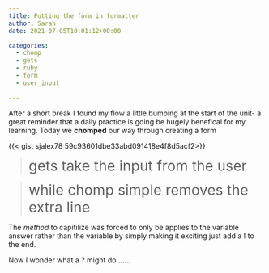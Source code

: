 ```yaml
---
title: Putting the form in formatter
author: Sarah
date: 2021-07-05T10:01:12+00:00

categories:
  - chomp
  - gets
  - ruby
  - form
  - user_input

---
```


  After a short break I found my flow a little bumping at the start of the unit- a great reminder that a daily practice is going be hugely benefical for my learning. Today we **chomped** our way through creating a form

{{< gist sjalex78 59c93601dbe33abd091418e4f8d5acf2>}}

> <span style="font-size: 2em;">gets take the input from the user </span>

> <span style ="font-size: 2em;">while chomp simple removes the extra line</span>


The *method* to capitilize was forced to only be applies to the variable answer rather than the variable by simply making it exciting just add a ! to the end.

Now I wonder what a ? might do ......
